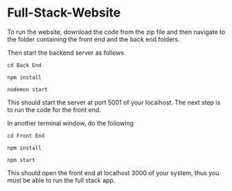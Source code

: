 # Full-Stack-Website

To run the website, download the code from the zip file and then navigate to the folder containing the front end and the back end folders.

Then start the backend server as follows

`cd Back End`

`npm install`

`nodemon start`

This should start the server at port 5001 of your localhost. The next step is to run the code for the front end.

In another terminal window, do the following

`cd Front End`

`npm install`

`npm start`

This should open the front end at localhost 3000 of your system, thus you must be able to run the full stack app.
